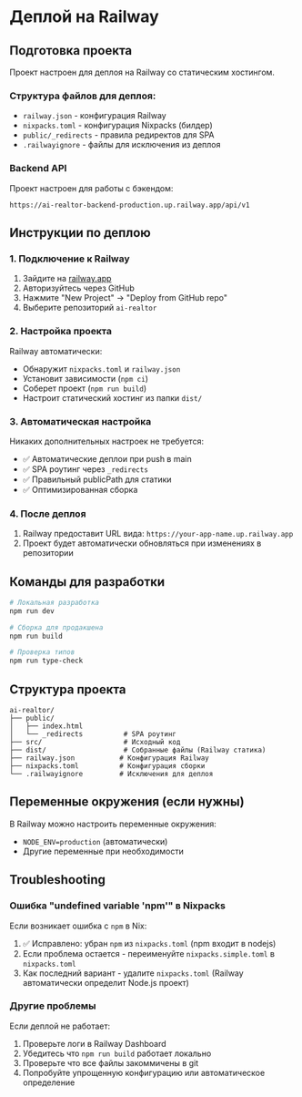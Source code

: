 # Деплой на Railway

## Подготовка проекта

Проект настроен для деплоя на Railway со статическим хостингом.

### Структура файлов для деплоя:

- `railway.json` - конфигурация Railway
- `nixpacks.toml` - конфигурация Nixpacks (билдер)
- `public/_redirects` - правила редиректов для SPA
- `.railwayignore` - файлы для исключения из деплоя

### Backend API

Проект настроен для работы с бэкендом:
```
https://ai-realtor-backend-production.up.railway.app/api/v1
```

## Инструкции по деплою

### 1. Подключение к Railway

1. Зайдите на [railway.app](https://railway.app)
2. Авторизуйтесь через GitHub
3. Нажмите "New Project" → "Deploy from GitHub repo"
4. Выберите репозиторий `ai-realtor`

### 2. Настройка проекта

Railway автоматически:
- Обнаружит `nixpacks.toml` и `railway.json`
- Установит зависимости (`npm ci`)
- Соберет проект (`npm run build`)
- Настроит статический хостинг из папки `dist/`

### 3. Автоматическая настройка

Никаких дополнительных настроек не требуется:
- ✅ Автоматические деплои при push в main
- ✅ SPA роутинг через `_redirects`
- ✅ Правильный publicPath для статики
- ✅ Оптимизированная сборка

### 4. После деплоя

1. Railway предоставит URL вида: `https://your-app-name.up.railway.app`
2. Проект будет автоматически обновляться при изменениях в репозитории

## Команды для разработки

```bash
# Локальная разработка
npm run dev

# Сборка для продакшена  
npm run build

# Проверка типов
npm run type-check
```

## Структура проекта

```
ai-realtor/
├── public/
│   ├── index.html
│   └── _redirects          # SPA роутинг
├── src/                    # Исходный код
├── dist/                   # Собранные файлы (Railway статика)
├── railway.json           # Конфигурация Railway
├── nixpacks.toml          # Конфигурация сборки
└── .railwayignore         # Исключения для деплоя
```

## Переменные окружения (если нужны)

В Railway можно настроить переменные окружения:
- `NODE_ENV=production` (автоматически)
- Другие переменные при необходимости

## Troubleshooting

### Ошибка "undefined variable 'npm'" в Nixpacks

Если возникает ошибка с `npm` в Nix:
1. ✅ Исправлено: убран `npm` из `nixpacks.toml` (npm входит в nodejs)
2. Если проблема остается - переименуйте `nixpacks.simple.toml` в `nixpacks.toml`
3. Как последний вариант - удалите `nixpacks.toml` (Railway автоматически определит Node.js проект)

### Другие проблемы

Если деплой не работает:
1. Проверьте логи в Railway Dashboard
2. Убедитесь что `npm run build` работает локально
3. Проверьте что все файлы закоммичены в git
4. Попробуйте упрощенную конфигурацию или автоматическое определение
